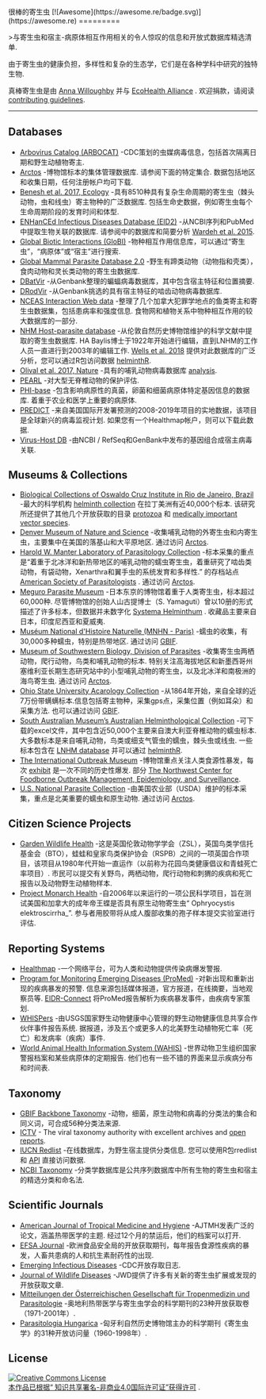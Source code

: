 <div class="github-widget" data-repo="ecohealthalliance/awesome-parasite"></div>
<script async src="https://pagead2.googlesyndication.com/pagead/js/adsbygoogle.js"></script><ins class="adsbygoogle" style="display:block" data-ad-client="ca-pub-6890694312814945" data-ad-slot="5473692530" data-ad-format="auto"  data-full-width-responsive="true"></ins><script>(adsbygoogle = window.adsbygoogle || []).push({});</script>
很棒的寄生虫 [![Awesome](https://awesome.re/badge.svg)](https://awesome.re)
=========

&gt;与寄生虫和宿主-病原体相互作用相关的令人惊叹的信息和开放式数据库精选清单. 

由于寄生虫的健康负担，多样性和复杂的生态学，它们是在各种学科中研究的独特生物. 

真棒寄生虫是由 [Anna Willoughby](https://arw36.github.io/) 并与 [EcoHealth Alliance](https://github.com/ecohealthalliance/awesome-parasite/blob/master/www.ecohealthalliance.org) .  欢迎捐款，请阅读 [contributing guidelines](https://github.com/ecohealthalliance/awesome-parasite/blob/master/contributing.md). 

- - -
## Databases
* [Arbovirus Catalog (ARBOCAT)](https://wwwn.cdc.gov/arbocat/) -CDC策划的虫媒病毒信息，包括首次隔离日期和野生动植物寄主.
* [Arctos](http://arctos.database.museum/SpecimenSearch.cfm)  -博物馆标本的集体管理数据库.  请参阅下面的特定集合.  数据包括地区和收集日期，任何注册帐户均可下载. 
* [Benesh et al. 2017, Ecology](https://esajournals.onlinelibrary.wiley.com/doi/full/10.1002/ecy.1680)  -具有8510种具有复杂生命周期的寄生虫（棘头动物，虫和线虫）寄主物种的广泛数据库.  包括生命史数据，例如寄生虫每个生命周期阶段的发育时间和体型.
* [ENHanCEd Infectious Diseases Database (EID2)](https://eid2.liverpool.ac.uk/)  -从NCBI序列和PubMed中提取生物关联的数据库.  请参阅中的数据库和简要分析 [Wardeh et al. 2015](https://www.nature.com/articles/sdata201549).
* [Global Biotic Interactions (GloBI)](https://www.globalbioticinteractions.org/data.html) -物种相互作用信息库，可以通过“寄生虫”，“病原体”或“宿主”进行搜索.
* [Global Mammal Parasite Database 2.0](https://esajournals.onlinelibrary.wiley.com/doi/full/10.1002/ecy.1799) -野生有蹄类动物（动物指和壳类），食肉动物和灵长类动物的寄生虫数据库.
* [DBatVir](https://github.com/ecohealthalliance/awesome-parasite/blob/master/www.mgc.ac.cn/DBatVir) -从Genbank整理的蝙蝠病毒数据库，其中包含宿主特征和位置摘要.
* [DRodVir](http://www.mgc.ac.cn/DRodVir/) -从Genbank挑选的具有宿主特征的啮齿动物病毒数据库.
* [NCEAS Interaction Web data](https://www.nceas.ucsb.edu/interactionweb/resources.html#host_parasite)  -整理了几个加拿大犯罪学地点的鱼类寄主和寄生虫数据集，包括患病率和强度信息.  食物网和植物关系中物种相互作用的较大数据库的一部分.
* [NHM Host-parasite database](http://www.nhm.ac.uk/research-curation/scientific-resources/taxonomy-systematics/host-parasites/)  -从伦敦自然历史博物馆维护的科学文献中提取的寄生虫数据库.  HA Baylis博士于1922年开始进行编辑，直到LNHM的工作人员一直进行到2003年的编辑工作. [Wells et al. 2018](http://nicholasjclark.weebly.com/uploads/4/4/9/4/44946407/wells_etal_2018_globchangbiol.pdf) 提供对此数据库的广泛分析，您可以通过R包访问数据 [helminthR](https://github.com/ropensci/helminthR). 
 * [Olival et al. 2017, Nature](https://zenodo.org/record/807517#.Wv7kuFMvzOQ) -具有的哺乳动物病毒数据库 [analysis](https://www.nature.com/articles/nature22975?sf90794030). 
* [PEARL](http://pearl.berkeley.edu/) -对大型无脊椎动物的保护评估.
* [PHI-base](http://www.phi-base.org/index.jsp)  -包含影响病原性的真菌，卵菌和细菌病原体特定基因信息的数据库.  着重于农业和医学上重要的病原体. 
* [PREDICT](http://data.predict.global/)  -来自美国国际开发署预测的2008-2019年项目的实地数据，该项目是全球新兴的病毒监视计划.  如果您有一个Healthmap帐户，则可以下载此数据. 
 * [Virus-Host DB](http://www.genome.jp/virushostdb/view/) -由NCBI / RefSeq和GenBank中发布的基因组合成宿主病毒关联.

## Museums & Collections
* [Biological Collections of Oswaldo Cruz Institute in Rio de Janeiro, Brazil](https://portal.fiocruz.br/en/biological-collections) -最大的科学机构 [helminth collection](http://chioc.fiocruz.br/catalogue)  在拉丁美洲有近40,000个标本.  该研究所还提供了其他几个开放获取的目录 [protozoa](http://colprot.fiocruz.br/index?catalogue) 和 [medically important vector species](http://cavaisc.fiocruz.br/catalogue).
* [Denver Museum of Nature and Science](https://science.dmns.org/integrative-collections/dmns-zoology-collections/)  -收集哺乳动物的外寄生虫和内寄生虫，主要集中在美国的落基山和大平原地区.  通过访问 [Arctos](http://arctos.database.museum/SpecimenSearch.cfm). 
* [Harold W. Manter Laboratory of Parasitology Collection](http://hwml.unl.edu/resources/database-68)  -标本采集的重点是“着重于北冰洋和新热带地区的哺乳动物的蠕虫寄生虫，着重研究了啮齿类动物，有袋动物，Xenarthra和翼手虫的系统发育和多样性.”  的存档站点 [American Society of Parasitologists](https://www.amsocparasit.org/) .  通过访问 [Arctos](http://arctos.database.museum/SpecimenSearch.cfm). 
* [Meguro Parasite Museum](https://www.kiseichu.org/e-top)  -日本东京的博物馆着重于人类寄生虫，标本超过60,000种.  尽管博物馆的创始人山古提博士（S. Yamaguti）曾以10册的形式描述了许多标本，但数据并未数字化 [Systema Helminthum](https://www.worldcat.org/title/systema-helminthum/oclc/427905372/editions?editionsView=true&referer=br) .  收藏品主要来自日本，印度尼西亚和夏威夷. 
* [Muséum National d'Histoire Naturelle (MNHN - Paris)](https://www.mnhn.fr/en/collections/collection-groups/marine-invertebrates/parasitic-worms-helminths)  -蠕虫的收集，有30,000多种蠕虫，特别是热带地区.  通过访问 [GBIF](https://www.gbif.org/dataset/e0ebf2a1-3656-468a-b0b6-1aa93ff43fef#description). 
* [Museum of Southwestern Biology, Division of Parasites](https://msb.unm.edu/divisions/parasites/index.html)  -收集寄生虫两栖动物，爬行动物，鸟类和哺乳动物的标本.  特别关注高海拔地区和新墨西哥州塞维利亚长期生态研究站中的小型哺乳动物的寄生虫，以及北冰洋和南极洲的海鸟寄生虫.  通过访问 [Arctos](http://arctos.database.museum/SpecimenSearch.cfm). 
* [Ohio State University Acarology Collection](https://acarology.osu.edu/database)  -从1864年开始，来自全球的近7万份带螨螨标本.信息包括寄主物种，采集gps点，采集位置（例如耳朵）和采集方法.  也可以通过访问 [GBIF](https://www.gbif.org/dataset/96b54e8c-f762-11e1-a439-00145eb45e9a).
* [South Australian Museum’s Australian Helminthological Collection](http://www.samuseum.sa.gov.au/collections/biological-sciences/parasites/the-australian-helminthological-collection-database)  -可下载的excel文件，其中包含近50,000个主要来自澳大利亚脊椎动物的蠕虫标本.  大多数标本是来自哺乳动物，鸟类或细支气管虫的蠕虫，棘头虫或线虫.  一些标本包含在 [LNHM database](http://www.nhm.ac.uk/research-curation/scientific-resources/taxonomy-systematics/host-parasites/) 并可以通过 [helminthR](https://github.com/ropensci/helminthR). 
* [The International Outbreak Museum](http://www.outbreakmuseum.com) -博物馆重点关注人类食源性暴发，每次 [exhibit](http://www.outbreakmuseum.com/exhibits/)  是一次不同的历史性爆发.  部分 [The Northwest Center for Foodborne Outbreak Management, Epidemiology, and Surveillance](https://health.oregonstate.edu/fomes). 
* [U.S. National Parasite Collection](https://www.nal.usda.gov/exhibits/speccoll/exhibits/show/parasitic-diseases-with-econom/u-s--national-animal-parasite-)  -由美国农业部（USDA）维护的标本采集，重点是北美重要的蠕虫和原生动物.  通过访问 [Arctos](http://arctos.database.museum/SpecimenSearch.cfm). 

## Citizen Science Projects 
 * [Garden Wildlife Health](https://www.gardenwildlifehealth.org)  -这是英国伦敦动物学学会（ZSL），英国鸟类学信托基金会（BTO），蛙蛙和皇家鸟类保护协会（RSPB）之间的一项英国合作项目，该项目从1980年代开始一直运作（以前称为花园鸟类健康倡议和青蛙死亡率项目）.  市民可以提交有关野鸟，两栖动物，爬行动物和刺猬的疾病和死亡报告以及动物野生动植物样本. 
 * [Project Monarch Health](https://www.monarchparasites.org/)  -自2006年以来运行的一项公民科学项目，旨在测试美国和加拿大的成年帝王蝶是否具有原生动物寄生虫“ Ophryocystis elektroscirrha_”.  参与者用胶带将从成人腹部收集的孢子样本提交实验室进行评估. 

## Reporting Systems 
* [Healthmap](https://www.healthmap.org/en/) -一个网络平台，可为人类和动物提供传染病爆发警报.
* [Program for Monitoring Emerging Diseases (ProMed)](http://www.promedmail.org/)  -对新出现和重新出现的疾病暴发的预警.  信息来源包括媒体报道，官方报道，在线摘要，当地观察员等. [EIDR-Connect](https://eidr-connect.eha.io/events/auto) 将ProMed报告解析为疾病暴发事件，由疾病专家策划. 
* [WHISPers](https://whispers.usgs.gov/)  -由USGS国家野生动物健康中心管理的野生动物健康信息共享合作伙伴事件报告系统.  据报道，涉及五个或更多人的北美野生动植物死亡率（死亡）和发病率（疾病）事件. 
* [World Animal Health Information System (WAHIS)](http://www.oie.int/wahis_2/public/wahid.php/Diseaseinformation/reportarchive)  -世界动物卫生组织国家警报档案和某些病原体的定期报告.  他们也有一些不错的界面来显示疾病分布和时间表.
 
## Taxonomy
* [GBIF Backbone Taxonomy](https://www.gbif.org/en/dataset/d7dddbf4-2cf0-4f39-9b2a-bb099caae36c) -动物，细菌，原生动物和病毒的分类法的集合和同义词，可合成56种分类法来源.
* [ICTV](https://talk.ictvonline.org/taxonomy/) - The viral taxonomy authority with excellent archives and [open reports](https://talk.ictvonline.org/ictv-reports/).
* [IUCN Redlist](http://www.iucnredlist.org/)  -在线数据库，为野生宿主提供分类信息.  您可以使用R包rredlist和 [API](http://apiv3.iucnredlist.org/api/v3/docs) 直接访问数据. 
* [NCBI Taxonomy](https://www.ncbi.nlm.nih.gov/taxonomy) -分类学数据库是公共序列数据库中所有生物的寄生虫和宿主的精选分类和命名法.

## Scientific Journals 
* [American Journal of Tropical Medicine and Hygiene](http://www.ajtmh.org/)  -AJTMH发表广泛的论文，涵盖热带医学的主题.  经过12个月的禁运后，他们的档案可以打开.
* [EFSA Journal](https://efsa.onlinelibrary.wiley.com/journal/18314732) -欧洲食品安全局的开放获取期刊，每年报告食源性疾病的暴发，人畜共患病的人和抗生素耐药性的出现. 
* [Emerging Infectious Diseases](https://wwwnc.cdc.gov/eid/) -CDC开放存取日志.
* [Journal of Wildlife Diseases](http://www.jwildlifedis.org/loi/jwdi) -JWD提供了许多有关新的寄生虫扩展或发现的开放获取文章.
* [Mitteilungen der Österreichischen Gesellschaft für Tropenmedizin und Parasitologie](https://www.zobodat.at/publikation_series.php?id=1351) -奥地利热带医学与寄生虫学会的科学期刊的23种开放获取卷（1971-2001年）.
* [Parasitologia Hungarica](http://publication.nhmus.hu/parasitologia/bannales.php?volume=1) -匈牙利自然历史博物馆主办的科学期刊《寄生虫学》的31种开放访问量（1960-1998年）.
 

## License
<a rel="license" href="http://creativecommons.org/licenses/by-nc/4.0/"><img alt="Creative Commons License" style="border-width:0" src="https://mirrors.creativecommons.org/presskit/buttons/88x31/svg/by-nc.svg" /><br />本作品已根据“ <a rel="license" href="http://creativecommons.org/licenses/by-nc/4.0/">知识共享署名-非商业4.0国际许可证”获得许可</a> .
